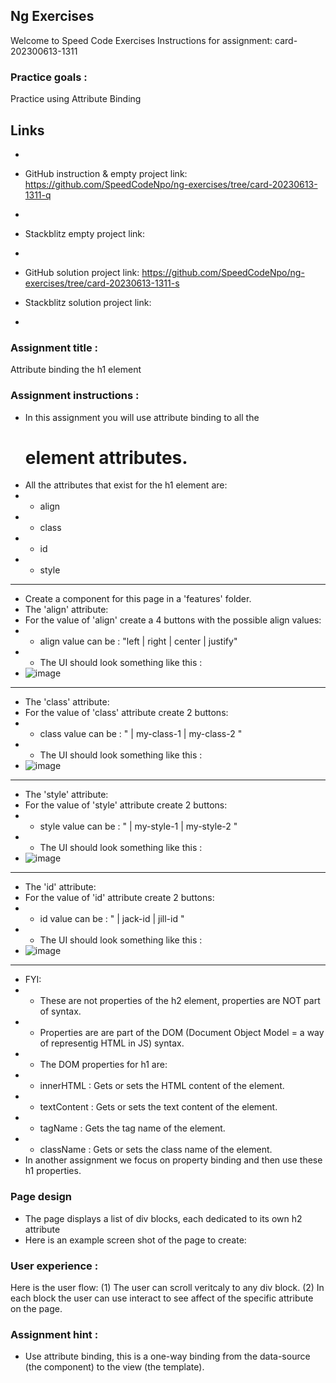 ## Ng Exercises

Welcome to Speed Code Exercises
Instructions for assignment: card-202300613-1311

### Practice goals :

Practice using Attribute Binding

## Links
- 
- GitHub instruction & empty project link:
   https://github.com/SpeedCodeNpo/ng-exercises/tree/card-20230613-1311-q
-
- Stackblitz empty project link:
-
- GitHub solution project link:
   https://github.com/SpeedCodeNpo/ng-exercises/tree/card-20230613-1311-s

- Stackblitz solution project link:
- 

### Assignment title :

Attribute binding the h1 element

### Assignment instructions :

- In this assignment you will use attribute binding to all the <h1> element attributes.
- All the attributes that exist for the h1 element are: 
- - align
- - class
- - id
- - style
---------------------
- Create a component for this page in a 'features' folder.
- The 'align' attribute: 
- For the value of 'align' create a 4 buttons with the possible align values:
- - align value can be : "left | right | center | justify"
- - The UI should look something like this :
- ![image](https://github.com/SpeedCodeNpo/ng-exercises/assets/132397719/e9222517-bafb-465b-a271-965a694d3d13)

- - - 
- The 'class' attribute: 
- For the value of 'class' attribute create 2 buttons:
- - class value can be : " | my-class-1 | my-class-2 "
- - The UI should look something like this :
- ![image](https://github.com/SpeedCodeNpo/ng-exercises/assets/132397719/147b51e1-8ab2-4d04-a2df-fd7cd0269c0a)

- - - - 
- The 'style' attribute: 
- For the value of 'style' attribute create 2 buttons:
- - style value can be : " | my-style-1 | my-style-2 "
- - The UI should look something like this :
- ![image](https://github.com/SpeedCodeNpo/ng-exercises/assets/132397719/a5324086-d72f-4fc2-a4ed-fab5b3a359d8)
  
- - - 
- The 'id' attribute: 
- For the value of 'id' attribute create 2 buttons:
- - id value can be : " | jack-id | jill-id "
- - The UI should look something like this :
- ![image](https://github.com/SpeedCodeNpo/ng-exercises/assets/132397719/7b84b3f1-e928-4a95-8f66-9295cfbb5c66)


---------------------
- FYI: 
- - These are not properties of the h2 element, properties are NOT part of <HTML> syntax.
- - Properties are are part of the DOM (Document Object Model = a way of representig HTML in JS) syntax.
- - The DOM properties for h1 are: 
- - innerHTML	: Gets or sets the HTML content of the element.
- - textContent	: Gets or sets the text content of the element.
- - tagName	    : Gets the tag name of the element.
- - className	: Gets or sets the class name of the element.
- In another assignment we focus on property binding and then use these h1 properties.

### Page design

- The page displays a list of div blocks, each dedicated to its own h2 attribute
- Here is an example screen shot of the page to create:

### User experience :

Here is the user flow:
(1) The user can scroll veritcaly to any div block.
(2) In each block the user can use interact to see affect of the specific attribute on the page.

### Assignment hint :

- Use attribute binding, this is a one-way binding from the data-source (the component) to the view (the template).
